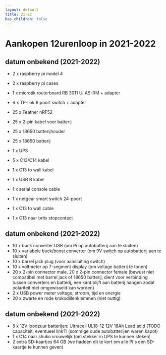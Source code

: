 ```yaml
---
layout: default
title: 21-22
has_children: false
---
```


# Aankopen 12urenloop in 2021-2022

## datum onbekend (2021-2022)

- 2 x raspberry pi model 4
- 2 x raspberry pi cases
- 1 x microtik routerboard RB 3011 Ui AS-RM + adapter
- 6 x TP-link 8 poort switch + adapter

- 25 x Feather nRF52
- 25 x 2-pin kabel voor batterij
- 25 x 18650 batterijhouder
- 25 x 18650 batterij

- 1 x UPS
- 5 x C13/C14 kabel
- 1 x C13 to wall kabel
- 1 x USB B kabel
- 1 x serial console cable

- 1 x netgear smart switch 24-poort
- 1 x C13 to wall cable
- 1 x C13 naar brits stopcontact

## datum onbekend (2021-2022)

- 10 x buck converter USB (om Pi op autobatterij aan te sluiten)
- 10 x variabele buck/boost converter (om 9V switch op autobatterij aan te sluiten)
- 10 x barrel jack plug (voor aansluiting switch)
- 10 x voltmeter op 7-segment display (om voltage batterij te tonen)
- 20 x 2-pin connector male, 20 x 2-pin connector female (bewust niet compatibel met barrel jack of 18650 batterij, dient voor verbinding tussen converters en batterij, een kant blijft aan batterij hangen zodat polariteit niet omgewisseld kan worden)
- 2 x USB power meter voltage, stroom, tijd en energie
- 20 x zwarte en rode krokodillenklemmen (niet nuttig)

## datum onbekend (2021-2022)

- 5 x 12V loodzuur batterijen: Ultracell UL18-12 12V 18Ah Lead acid (TODO capaciteit, eventueel link?) (sommige oude autobatterijen waren kapot)
- 1 x C14 naar shuko vrouwelijk (om stekker in UPS te kunnen steken)
- 2 extra SD-kaartjes 64 GB (we hadden dit te kort om alle Pi's een SD-kaartje te kunnen geven)

